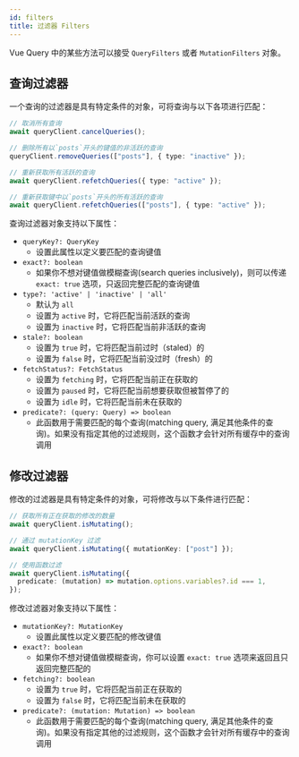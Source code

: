 ```yaml
---
id: filters
title: 过滤器 Filters
---
```


Vue Query 中的某些方法可以接受 `QueryFilters` 或者 `MutationFilters` 对象。

## 查询过滤器

一个查询的过滤器是具有特定条件的对象，可将查询与以下各项进行匹配：

```ts
// 取消所有查询
await queryClient.cancelQueries();

// 删除所有以`posts`开头的键值的非活跃的查询
queryClient.removeQueries(["posts"], { type: "inactive" });

// 重新获取所有活跃的查询
await queryClient.refetchQueries({ type: "active" });

// 重新获取键中以`posts`开头的所有活跃的查询
await queryClient.refetchQueries(["posts"], { type: "active" });
```

查询过滤器对象支持以下属性：

- `queryKey?: QueryKey`
  - 设置此属性以定义要匹配的查询键值
- `exact?: boolean`
  - 如果你不想对键值做模糊查询(search queries inclusively)，则可以传递 `exact: true` 选项，只返回完整匹配的查询键值
- `type?: 'active' | 'inactive' | 'all'`
  - 默认为 `all`
  - 设置为 `active` 时，它将匹配当前活跃的查询
  - 设置为 `inactive` 时，它将匹配当前非活跃的查询
- `stale?: boolean`
  - 设置为 `true` 时，它将匹配当前过时（staled）的
  - 设置为 `false` 时，它将匹配当前没过时（fresh）的
- `fetchStatus?: FetchStatus`
  - 设置为 `fetching` 时，它将匹配当前正在获取的
  - 设置为 `paused` 时，它将匹配当前想要获取但被暂停了的
  - 设置为 `idle` 时，它将匹配当前未在获取的
- `predicate?: (query: Query) => boolean`
  - 此函数用于需要匹配的每个查询(matching query, 满足其他条件的查询)。如果没有指定其他的过滤规则，这个函数才会针对所有缓存中的查询调用

## 修改过滤器

修改的过滤器是具有特定条件的对象，可将修改与以下条件进行匹配：

```ts
// 获取所有正在获取的修改的数量
await queryClient.isMutating();

// 通过 mutationKey 过滤
await queryClient.isMutating({ mutationKey: ["post"] });

// 使用函数过滤
await queryClient.isMutating({
  predicate: (mutation) => mutation.options.variables?.id === 1,
});
```

修改过滤器对象支持以下属性：

- `mutationKey?: MutationKey`
  - 设置此属性以定义要匹配的修改键值
- `exact?: boolean`
  - 如果你不想对键值做模糊查询，你可以设置 `exact: true` 选项来返回且只返回完整匹配的
- `fetching?: boolean`
  - 设置为 `true` 时，它将匹配当前正在获取的
  - 设置为 `false` 时，它将匹配当前未在获取的
- `predicate?: (mutation: Mutation) => boolean`
  - 此函数用于需要匹配的每个查询(matching query, 满足其他条件的查询)。如果没有指定其他的过滤规则，这个函数才会针对所有缓存中的查询调用
